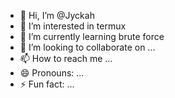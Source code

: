 - 👋 Hi, I’m @Jyckah
- 👀 I’m interested in termux
- 🌱 I’m currently learning brute force
- 💞️ I’m looking to collaborate on ...
- 📫 How to reach me ...
- 😄 Pronouns: ...
- ⚡ Fun fact: ...

<!---
Jyckah/Jyckah is a ✨ special ✨ repository because its `README.md` (this file) appears on your GitHub profile.
You can click the Preview link to take a look at your changes.
--->
